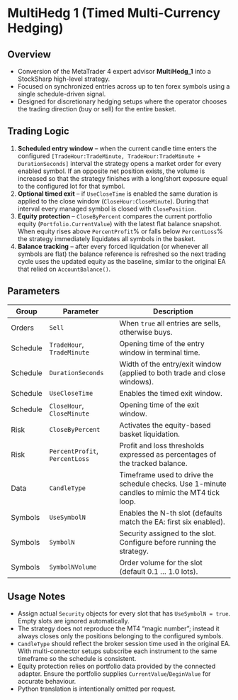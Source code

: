 # MultiHedg 1 (Timed Multi-Currency Hedging)

## Overview
- Conversion of the MetaTrader 4 expert advisor **MultiHedg_1** into a StockSharp high-level strategy.
- Focused on synchronized entries across up to ten forex symbols using a single schedule-driven signal.
- Designed for discretionary hedging setups where the operator chooses the trading direction (buy or sell) for the entire basket.

## Trading Logic
1. **Scheduled entry window** – when the current candle time enters the configured `[TradeHour:TradeMinute, TradeHour:TradeMinute + DurationSeconds]` interval the strategy opens a market order for every enabled symbol. If an opposite net position exists, the volume is increased so that the strategy finishes with a long/short exposure equal to the configured lot for that symbol.
2. **Optional timed exit** – if `UseCloseTime` is enabled the same duration is applied to the close window (`CloseHour:CloseMinute`). During that interval every managed symbol is closed with `ClosePosition`.
3. **Equity protection** – `CloseByPercent` compares the current portfolio equity (`Portfolio.CurrentValue`) with the latest flat balance snapshot. When equity rises above `PercentProfit`% or falls below `PercentLoss`% the strategy immediately liquidates all symbols in the basket.
4. **Balance tracking** – after every forced liquidation (or whenever all symbols are flat) the balance reference is refreshed so the next trading cycle uses the updated equity as the baseline, similar to the original EA that relied on `AccountBalance()`.

## Parameters
| Group | Parameter | Description |
|-------|-----------|-------------|
| Orders | `Sell` | When `true` all entries are sells, otherwise buys. |
| Schedule | `TradeHour`, `TradeMinute` | Opening time of the entry window in terminal time. |
| Schedule | `DurationSeconds` | Width of the entry/exit window (applied to both trade and close windows). |
| Schedule | `UseCloseTime` | Enables the timed exit window. |
| Schedule | `CloseHour`, `CloseMinute` | Opening time of the exit window. |
| Risk | `CloseByPercent` | Activates the equity-based basket liquidation. |
| Risk | `PercentProfit`, `PercentLoss` | Profit and loss thresholds expressed as percentages of the tracked balance. |
| Data | `CandleType` | Timeframe used to drive the schedule checks. Use 1-minute candles to mimic the MT4 tick loop. |
| Symbols | `UseSymbolN` | Enables the N-th slot (defaults match the EA: first six enabled). |
| Symbols | `SymbolN` | Security assigned to the slot. Configure before running the strategy. |
| Symbols | `SymbolNVolume` | Order volume for the slot (default 0.1 … 1.0 lots). |

## Usage Notes
- Assign actual `Security` objects for every slot that has `UseSymbolN = true`. Empty slots are ignored automatically.
- The strategy does not reproduce the MT4 “magic number”; instead it always closes only the positions belonging to the configured symbols.
- `CandleType` should reflect the broker session time used in the original EA. With multi-connector setups subscribe each instrument to the same timeframe so the schedule is consistent.
- Equity protection relies on portfolio data provided by the connected adapter. Ensure the portfolio supplies `CurrentValue`/`BeginValue` for accurate behaviour.
- Python translation is intentionally omitted per request.
